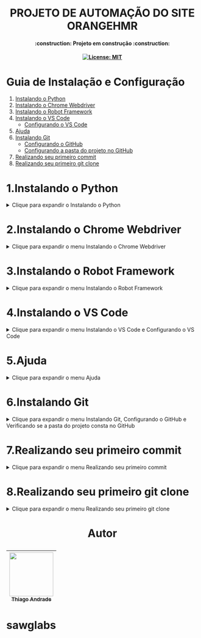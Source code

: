 <h1 align="center">PROJETO DE AUTOMAÇÃO DO SITE ORANGEHMR </h1> 

<h4 align="center"> 
    :construction:  Projeto em construção  :construction:
</h4>

<h4 align="center">
    
[![License: MIT](https://img.shields.io/badge/License-MIT-yellow.svg)](https://github.com/macielthiago89/automacaoorange/blob/orange/LICENSE)
</h4>

# Guia de Instalação e Configuração

1. [Instalando o Python](#1instalando-o-python)
2. [Instalando o Chrome Webdriver](#2instalando-o-chrome-webdriver)
3. [Instalando o Robot Framework](#3instalando-o-robot-framework)
4. [Instalando o VS Code](#4instalando-o-vs-code)
   * [Configurando o VS Code](configurando-o-vs-code)
5. [Ajuda](#5ajuda)
6. [Instalando Git](#6instalando-git)
   * [Configurando o GitHub](#configurando-o-github)
   * [Configurando a pasta do projeto no GitHub](#configurando-a-pasta-do-projeto-no-github)
7. [Realizando seu primeiro commit](#7realizando-seu-primeiro-commit)
8. [Realizando seu primeiro git clone](#8realizando-seu-primeiro-git-clone)
   
# 1.Instalando o Python

<details>

<summary> Clique para expandir o Instalando o Python </summary>

1.1 Acesse o site [python.org/downloads](https://www.python.org/downloads/) ou pesquise no Google por "Python" e clique em "Downloads".

![1](https://github.com/macielthiago89/automacaoorange/assets/92893341/508541be-06d6-4de0-8d59-f45993159f9e)

1.2 Clique em "Download Python" (Versão atual).

![2](https://github.com/macielthiago89/automacaoorange/assets/92893341/7df2e25a-8f25-4d6e-8d1b-6044672ee838)

1.3 Marque os checkboxes "Use admin privileges when installing py.exe" e "Add python.exe to PATH". Após marcar os checkboxes, clique em "Install Now" e depois em "Next".

![3](https://github.com/macielthiago89/automacaoorange/assets/92893341/ac763428-eace-4e4d-b4b4-ccab8a8add65)

1.4 Clique em "Close" para fechar o instalador do Python.

![4](https://github.com/macielthiago89/automacaoorange/assets/92893341/40f96095-7501-4713-87cc-a3054c2425dc)

1.5 Abra o CMD do Windows e digite `python --version`. A versão exibida no CMD deve ser a mesma que você baixou no passo 02.

![5](https://github.com/macielthiago89/automacaoorange/assets/92893341/b9e6ff17-7801-4e0a-8ef9-913f8a6c2903)

1.6 Clique em "Close" para fechar o instalador do Python.

</details>

# 2.Instalando o Chrome Webdriver

<details>

<summary> Clique para expandir o menu Instalando o Chrome Webdriver </summary>

2.1 No navegador do Chrome, clique em "⁝" para exibir as opções do Chrome e depois em "Ajuda" > "Sobre o Google Chrome".

![6](https://github.com/macielthiago89/automacaoorange/assets/92893341/23788b8a-e7db-4a6d-a437-1bfb7bc408ce)

2.2 Verifique qual a última versão do Chrome. Caso esteja desatualizado, atualize-o.

![7](https://github.com/macielthiago89/automacaoorange/assets/92893341/c3c53e37-3a68-4a13-b379-f2beec068034)

2.3 Acesse o site [chromedriver.chromium.org/downloads](https://chromedriver.chromium.org/downloads) e baixe a versão compatível com seu Chrome.

![8](https://github.com/macielthiago89/automacaoorange/assets/92893341/ad78655f-b3e7-463e-8a87-ed671399fb45)

2.4 Clique em "STABLE", esta é a versão estável do Chrome Driver.

![9](https://github.com/macielthiago89/automacaoorange/assets/92893341/4ef120cd-a501-4262-86d4-0b349085b361)

![10](https://github.com/macielthiago89/automacaoorange/assets/92893341/539ce54a-1ed7-4a21-82d8-7022780bd15e)

2.5 Abra o arquivo baixado no seu navegador.

![12](https://github.com/macielthiago89/automacaoorange/assets/92893341/70f3377c-c752-4506-b4ee-85bcd03bc6d7)

2.6 Navegue até onde o Python foi instalado. Caso não lembre onde foi instalado, clique com o botão direito sobre o atalho do Python, abra o local do arquivo e a pasta "Scripts".

![13](https://github.com/macielthiago89/automacaoorange/assets/92893341/7e8d73fc-10b6-4ff3-9b15-58a247ac9b88)

2.7 Cole o arquivo `chromedriver.exe`.

![14](https://github.com/macielthiago89/automacaoorange/assets/92893341/7f0cfad2-ba8d-4618-b26a-d43bce0a5ab3)

</details>

# 3.Instalando o Robot Framework

<details>

<summary> Clique para expandir o menu Instalando o Robot Framework </summary>

3.1 Abra o CMD do Windows e digite `pip install robotframework`.

![15](https://github.com/macielthiago89/automacaoorange/assets/92893341/58015132-2f18-455a-9543-cfcdbba62518)

3.2 Abra o CMD do Windows e digite `pip install robotframework-seleniumlibrary`.

![16](https://github.com/macielthiago89/automacaoorange/assets/92893341/03df1c97-1070-4cdb-b965-9441ea4173e3)

3.3 Abra o CMD do Windows e digite `pip install setuptools`.

![18](https://github.com/macielthiago89/automacaoorange/assets/92893341/6e0e0430-5d0a-4d95-be7e-50af1118eb15)

3.4 Abra o CMD do Windows e digite `pip install robotframework-faker`.

![19](https://github.com/macielthiago89/automacaoorange/assets/92893341/c61faa53-cd3e-48e5-bf7d-6b613aaec260)

</details>

# 4.Instalando o VS Code

<details>

<summary> Clique para expandir o menu Instalando o VS Code e Configurando o VS Code </summary>

4.1 Acesse o site [code.visualstudio.com/download](https://code.visualstudio.com/download) ou pesquise no Google por "VS Code" e clique em "Download".

![20](https://github.com/macielthiago89/automacaoorange/assets/92893341/5a99c4eb-5ab0-4c4d-bca2-9cf2dbe1a7cf)

4.2 Selecione o Visual Studio Code de acordo com seu sistema operacional.

![21](https://github.com/macielthiago89/automacaoorange/assets/92893341/71b83b05-8218-456d-9b25-06c01de8143e)

4.3 Aceite o acordo e siga as instruções para finalizar a instalação.

![22](https://github.com/macielthiago89/automacaoorange/assets/92893341/b1738ddb-43e9-4900-a9ae-bce2023da399)

# Configurando o VS Code

4.4 Abra o VS Code.

4.5 Clique em "Extensions" e instale as extensões necessárias, como "Robot Framework Language Server", "RobotCode – Robot Framework Support", "Material Icon Theme", e "Dracula Official".

![23](https://github.com/macielthiago89/automacaoorange/assets/92893341/fae63138-7c7b-477d-b066-78ab8522250b)
![24](https://github.com/macielthiago89/automacaoorange/assets/92893341/49ae77a3-ca6c-43b6-a4b3-a8669406fd4c)
![25](https://github.com/macielthiago89/automacaoorange/assets/92893341/9b8491f8-761e-4613-aaa6-637fa496842a)
![26](https://github.com/macielthiago89/automacaoorange/assets/92893341/40586cdc-2235-41c1-aa7b-c98ab340cedc)

4.6 Crie um arquivo `.code-workspace` para configurar o ambiente de trabalho.

![27](https://github.com/macielthiago89/automacaoorange/assets/92893341/176ff886-e5f9-4058-b4a4-ef815c9b0395)

4.7 Cole o seguinte código no arquivo:

```json
{
    "folders": [
        {
            "path": "."
        }
    ],
    "settings": {
        "rfLanguageServer.libraries": [
            "BuiltIn-3.1.1",
            "Collections-3.1.1",
            "DateTime-3.1.1",
            "Dialogs-3.1.1",
            "OperatingSystem-3.1.1",
            "Process-3.1.1",
            "Screenshot-3.1.1",
            "SeleniumLibrary-3.3.1",
            "Telnet-3.1.1",
            "XML-3.1.1"
        ]
    }
}
```
![28](https://github.com/macielthiago89/automacaoorange/assets/92893341/cddb9f9f-c3b4-4cb3-8828-0c165d69c2c3)

Após salvar o arquivo, crie um arquivo com extensão .robot e digite *** Sistema para exibir as opções de sessões do Robot.

Crie outro arquivo com extensão .robot, digite *** Settings *** e importe a library Selenium ou qualquer outra. Em seguida, digite *** Keywords ***.

![29](https://github.com/macielthiago89/automacaoorange/assets/92893341/7991ce7e-d73a-4b23-971b-396a0005419e)

Ao digitar a keyword, o VS Code já exibe a opção para selecionar.

![30](https://github.com/macielthiago89/automacaoorange/assets/92893341/130fcf59-c5c4-4f92-af34-157120c5e455)

</details>

# 5.Ajuda

<details>

<summary> Clique para expandir o menu Ajuda </summary>

Se mesmo após a instalação do Python o programa não reconheceu as variáveis de ambiente, siga estes passos:

   * 5.1. Clique em "Pesquisa" no Windows.

   * 5.2. Digite "Variáveis de ambiente".

   * 5.3. Após a tela abrir, clique em "Variáveis de ambiente".

   * 5.4. Em "Variáveis de usuário", clique em "Path".

   * 5.5. Clique em "Editar".

   * 5.6. Clique em "Procurar" e navegue até onde o seu Python foi instalado.

   * 5.7. Selecione o diretório do Python e Python\Scripts.

   * 5.8. Coloque as duas variáveis em primeiro e salve.

![31](https://github.com/macielthiago89/automacaoorange/assets/92893341/38f3e179-57d7-48fd-a352-8bb91008febb)

</details>

# 6.Instalando Git

<details>

<summary> Clique para expandir o menu Instalando Git, Configurando o GitHub e Verificando se a pasta do projeto consta no GitHub </summary>

6.1 Acesse o link [Git para Windows](https://git-scm.com/download/win) ou pesquise no Google por "GIT" e clique em "Download for Windows".

![1](https://github.com/macielthiago89/automacaoorange/assets/92893341/a38585d5-c3a4-49e8-90eb-85ad29fca1b0)

6.2 Selecione a arquitetura de acordo com o seu sistema.

![2](https://github.com/macielthiago89/automacaoorange/assets/92893341/40eea418-abfe-43ae-8f70-ad80e8570472)

6.3 Abra o programa do Git e clique sempre em "NEXT".

![3](https://github.com/macielthiago89/automacaoorange/assets/92893341/2bc3ff91-672a-4c4c-a5fb-7811a2e94f95)

## Configurando o GitHub

6.4 Abra o VS Code.

6.5 Clique em "View" e selecione a opção "Terminal".

![4](https://github.com/macielthiago89/automacaoorange/assets/92893341/0804688c-6ad6-40c5-91ca-a24dbb80c876)

6.6 No terminal, clique em "Git Bash".

![5](https://github.com/macielthiago89/automacaoorange/assets/92893341/d84d2627-71b3-48bb-877d-f536c5e56a78)

6.7 No terminal, digite `git config --global user.name <Seu nome de usuário do GitHub>`.

![6](https://github.com/macielthiago89/automacaoorange/assets/92893341/8ce75e44-e0ab-4788-b565-7be8839d9c88)

6.8 No terminal, digite `git config --global user.email <Seu e-mail do GitHub>`.

![7](https://github.com/macielthiago89/automacaoorange/assets/92893341/bf7463fd-f71a-4e0a-a39b-ba9f9cf970c6)

## Configurando a pasta do projeto no GitHub

6.9 Abra o VS Code.

6.10 Clique em "Source Control". (Observação: Caso não tenha a opção "Source Control" visível, clique com o botão direito na engrenagem de configuração e selecione a opção "Source Control").

![8](https://github.com/macielthiago89/automacaoorange/assets/92893341/37347a4e-3123-4d2a-a37f-6ac1a24209b1)

6.11 Clique em "Open Folder".

![9](https://github.com/macielthiago89/automacaoorange/assets/92893341/eb50447c-070d-4604-be76-4c72dbf74138)

6.12 Selecione a pasta para criar o projeto ou crie uma nova.

![10](https://github.com/macielthiago89/automacaoorange/assets/92893341/c9614872-95ad-4805-988a-168944b8e1ff)

6.13 O VS Code irá exibir uma tela de confiabilidade para os autores da pasta. Selecione a caixa de seleção "Trust the authors of all files in the parent folder 'Nome da sua pasta'". Clique em "Yes, I trust the authors".

![11](https://github.com/macielthiago89/automacaoorange/assets/92893341/ccaed159-54ae-47ec-a660-e140cc586794)

## Verificando se a pasta do projeto consta no GitHub

6.14 Clique em "New File".

6.15 Crie um arquivo qualquer.

![12](https://github.com/macielthiago89/automacaoorange/assets/92893341/4eca01a2-3929-4e5f-a080-8732a3ba43cd)

6.16 Clique em "Source File". Clique em "Publish to GitHub".

![14](https://github.com/macielthiago89/automacaoorange/assets/92893341/4f37897d-9549-4195-acda-008af28ae9f5)

6.17 O sistema deve exibir uma mensagem pedindo para a extensão do GitHub acessar o GitHub pelo seu navegador. Clique em "Allow".

![15](https://github.com/macielthiago89/automacaoorange/assets/92893341/e8e0f5e7-a244-48ea-87c3-07e2a618abba)

6.18 O VS Code deve abrir seu navegador e pedir para abrir o Visual Studio Code, clique em "Sim".

![16](https://github.com/macielthiago89/automacaoorange/assets/92893341/538ea72e-cf09-4bab-80d1-c8cbc696f976)

6.19 Retorne ao VS Code e no campo de pesquisa insira o nome do seu repositório que será criado no GitHub.

![17](https://github.com/macielthiago89/automacaoorange/assets/92893341/cebd7403-0e34-4c19-8aaf-19dd6619244a)

6.20 No VS Code, selecione no campo de pesquisa o arquivo criado anteriormente.

![18](https://github.com/macielthiago89/automacaoorange/assets/92893341/6a186735-027a-457a-9305-7b2a5db326ad)

6.21 O VS Code irá exibir para abrir o GitHub no seu navegador. Clique em "Sign in with your browser".

![19](https://github.com/macielthiago89/automacaoorange/assets/92893341/387ed0a1-67b2-4064-8b1b-9e90ec78ad3c)

6.22 O VS Code deve exibir a mensagem de sucesso. Clique em "Open on GitHub".

![20](https://github.com/macielthiago89/automacaoorange/assets/92893341/dbb59ded-3fba-4e72-a96b-61a836bb6bb2)

6.23 O sistema deve exibir no seu navegador a sua conta do GitHub com o seu repositório e o arquivo criado no passo 12.

![21](https://github.com/macielthiago89/automacaoorange/assets/92893341/e85d5c43-a3fd-4af5-9770-5d9c1042b37e)

</details>

# 7.Realizando seu primeiro commit

<details>

<summary> Clique para expandir o menu Realizando seu primeiro commit </summary>

7.1 No arquivo criado, realize alguma edição.

![22](https://github.com/macielthiago89/automacaoorange/assets/92893341/39bc365e-80e0-45f0-948c-bf7156e45832)

7.2 Clique em "Source File". Insira o título do commit no campo "Message". Clique em "Commit".

![23](https://github.com/macielthiago89/automacaoorange/assets/92893341/5c041230-3e27-4779-b18d-f1c64c56c1de)

7.3 O VS Code deve exibir uma mensagem informando que não tem nenhuma edição preparada e pergunta se você quer realizar a mudança, clique em "Always".

![24](https://github.com/macielthiago89/automacaoorange/assets/92893341/fa5e7f7f-2d9d-41a9-bb15-b11e53fcde76)

7.4 Clique em "Sync Changes".

![25](https://github.com/macielthiago89/automacaoorange/assets/92893341/ea4bdb0f-8759-4396-8e26-da981f9ec88b)

7.5 O VS Code deve exibir a mensagem informando para qual branch será feito o commit.

![26](https://github.com/macielthiago89/automacaoorange/assets/92893341/e3c79e6b-e95b-471a-afaa-d03286fc5425)

7.6 Atualize o seu GitHub e verifique a edição realizada.

![27](https://github.com/macielthiago89/automacaoorange/assets/92893341/673e39d3-8444-4a0b-82c5-210253259d3b)

</details>

# 8.Realizando seu primeiro git clone

<details>

<summary> Clique para expandir o menu Realizando seu primeiro git clone </summary>

8.1 No VS Code, clique em "New Window".

![28](https://github.com/macielthiago89/automacaoorange/assets/92893341/85455605-cae8-427c-9e78-27c21b2cccbf)

8.2 Clique em "Source File".

![29](https://github.com/macielthiago89/automacaoorange/assets/92893341/407ef211-5eb4-48bd-ad67-a46e12b8882a)

8.3 Clique em "Clone Repository".

![30](https://github.com/macielthiago89/automacaoorange/assets/92893341/75c0cc10-1e32-41b6-a03a-727d6feba4e7)

8.4 Selecione o repositório do GitHub que você quer clonar.

![31](https://github.com/macielthiago89/automacaoorange/assets/92893341/d04941be-e768-4b3c-80f4-4358eed1ff01)

8.5 Selecione a pasta no Windows onde será salvo o seu repositório.

![32](https://github.com/macielthiago89/automacaoorange/assets/92893341/d9063919-01af-42b9-91a6-42e88058873d)

8.6 Clique em "Open in New Window".

![33](https://github.com/macielthiago89/automacaoorange/assets/92893341/b90beae6-0450-47b9-a2a7-750815df4c8a)

8.7 As pastas serão clonadas do repositório do GitHub e inseridas no VS Code.

![34](https://github.com/macielthiago89/automacaoorange/assets/92893341/b2cf0ec7-34b0-477b-898f-fd61316e56ac)

</details>

<h1 align="center"> 
    
Autor

</h1>

| [<img loading="lazy" src="https://github.com/macielthiago89/automacaoorange/assets/92893341/f7c12873-eed6-485f-905d-2f845e46a950" width=115><br><sub>Thiago Andrade</sub>](https://github.com/macielthiago89/) |
| :---: | 

# sawglabs
